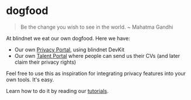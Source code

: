# dogfood
> Be the change you wish to see in the world. ~ Mahatma Gandhi


At blindnet we eat our own dogfood. Here we have:
* Our own [Privacy Portal](privacy_portal), using blindnet DevKit
* Our own [Talent Portal](talent_portal) where people can send us their CVs (and later claim their privacy rights)

Feel free to use this as inspiration for integrating privacy features into your own tools. It's easy.

Learn how to do it by reading our [tutorials](https://blindnet.dev/).
